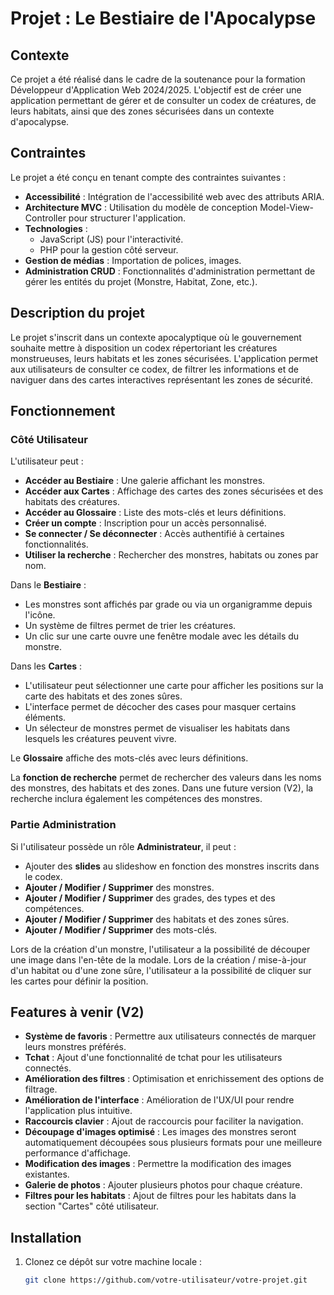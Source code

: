# Projet : Le Bestiaire de l'Apocalypse

## Contexte

Ce projet a été réalisé dans le cadre de la soutenance pour la formation Développeur d'Application Web 2024/2025. L'objectif est de créer une application permettant de gérer et de consulter un codex de créatures, de leurs habitats, ainsi que des zones sécurisées dans un contexte d'apocalypse.

## Contraintes

Le projet a été conçu en tenant compte des contraintes suivantes :

- **Accessibilité** : Intégration de l'accessibilité web avec des attributs ARIA.
- **Architecture MVC** : Utilisation du modèle de conception Model-View-Controller pour structurer l'application.
- **Technologies** : 
  - JavaScript (JS) pour l'interactivité.
  - PHP pour la gestion côté serveur.
- **Gestion de médias** : Importation de polices, images.
- **Administration CRUD** : Fonctionnalités d'administration permettant de gérer les entités du projet (Monstre, Habitat, Zone, etc.).

## Description du projet

Le projet s'inscrit dans un contexte apocalyptique où le gouvernement souhaite mettre à disposition un codex répertoriant les créatures monstrueuses, leurs habitats et les zones sécurisées. L'application permet aux utilisateurs de consulter ce codex, de filtrer les informations et de naviguer dans des cartes interactives représentant les zones de sécurité.

## Fonctionnement

### Côté Utilisateur

L'utilisateur peut :

- **Accéder au Bestiaire** : Une galerie affichant les monstres.
- **Accéder aux Cartes** : Affichage des cartes des zones sécurisées et des habitats des créatures.
- **Accéder au Glossaire** : Liste des mots-clés et leurs définitions.
- **Créer un compte** : Inscription pour un accès personnalisé.
- **Se connecter / Se déconnecter** : Accès authentifié à certaines fonctionnalités.
- **Utiliser la recherche** : Rechercher des monstres, habitats ou zones par nom.

Dans le **Bestiaire** :

- Les monstres sont affichés par grade ou via un organigramme depuis l'icône.
- Un système de filtres permet de trier les créatures.
- Un clic sur une carte ouvre une fenêtre modale avec les détails du monstre.

Dans les **Cartes** :

- L'utilisateur peut sélectionner une carte pour afficher les positions sur la carte des habitats et des zones sûres.
- L'interface permet de décocher des cases pour masquer certains éléments.
- Un sélecteur de monstres permet de visualiser les habitats dans lesquels les créatures peuvent vivre.

Le **Glossaire** affiche des mots-clés avec leurs définitions.

La **fonction de recherche** permet de rechercher des valeurs dans les noms des monstres, des habitats et des zones. Dans une future version (V2), la recherche inclura également les compétences des monstres.

### Partie Administration

Si l'utilisateur possède un rôle **Administrateur**, il peut :

- Ajouter des **slides** au slideshow en fonction des monstres inscrits dans le codex.
- **Ajouter / Modifier / Supprimer** des monstres.
- **Ajouter / Modifier / Supprimer** des grades, des types et des compétences.
- **Ajouter / Modifier / Supprimer** des habitats et des zones sûres.
- **Ajouter / Modifier / Supprimer** des mots-clés.

Lors de la création d'un monstre, l'utilisateur a la possibilité de découper une image dans l'en-tête de la modale.
Lors de la création / mise-à-jour d'un habitat ou d'une zone sûre, l'utilisateur a la possibilité de cliquer sur les cartes pour définir la position.
## Features à venir (V2)

- **Système de favoris** : Permettre aux utilisateurs connectés de marquer leurs monstres préférés.
- **Tchat** : Ajout d'une fonctionnalité de tchat pour les utilisateurs connectés.
- **Amélioration des filtres** : Optimisation et enrichissement des options de filtrage.
- **Amélioration de l'interface** : Amélioration de l'UX/UI pour rendre l'application plus intuitive.
- **Raccourcis clavier** : Ajout de raccourcis pour faciliter la navigation.
- **Découpage d'images optimisé** : Les images des monstres seront automatiquement découpées sous plusieurs formats pour une meilleure performance d'affichage.
- **Modification des images** : Permettre la modification des images existantes.
- **Galerie de photos** : Ajouter plusieurs photos pour chaque créature.
- **Filtres pour les habitats** : Ajout de filtres pour les habitats dans la section "Cartes" côté utilisateur.

## Installation

1. Clonez ce dépôt sur votre machine locale :
   ```bash
   git clone https://github.com/votre-utilisateur/votre-projet.git
